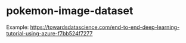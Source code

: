 # pokemon-image-dataset
Example: https://towardsdatascience.com/end-to-end-deep-learning-tutorial-using-azure-f7bb524f7277
